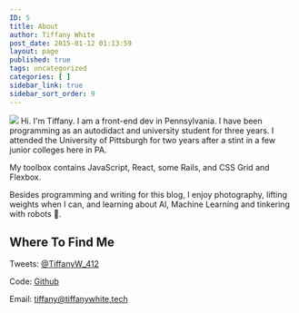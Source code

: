 ```yaml
---
ID: 5
title: About
author: Tiffany White
post_date: 2015-01-12 01:13:59
layout: page
published: true
tags: uncategorized
categories: [ ]
sidebar_link: true
sidebar_sort_order: 9
---
```



<img src="https://res.cloudinary.com/twhiteblog/image/upload/c_scale,q_auto:good,w_942/v1536476002/Profile%20Photos/IMG_4148.jpg"> Hi. I'm Tiffany. I am a front-end dev in Pennsylvania. I have been programming as an autodidact and university student for three years. I attended the University of Pittsburgh for two years after a stint in a few junior colleges here in PA.

My toolbox contains JavaScript, React, some Rails, and CSS Grid and Flexbox.

Besides programming and writing for this blog, I enjoy photography, lifting weights when I can, and learning about AI, Machine Learning and tinkering with robots 🤖.

## Where To Find Me


Tweets: <a href="https://twitter.com/TiffanyW_412" rel="me">@TiffanyW_412</a>

Code: <a href="https://github.com/twhite96" rel="me">Github</a>

Email: <a href="mailto:tiffany@tiffanywhite.tech" rel="me">tiffany@tiffanywhite.tech</a>
